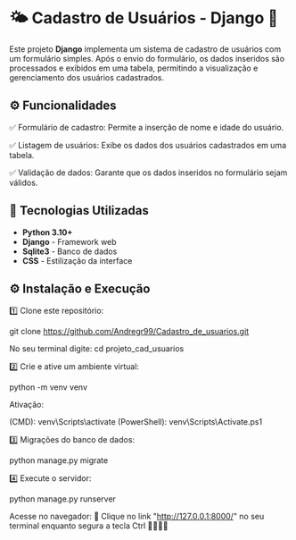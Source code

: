 # 🌤️ **Cadastro de Usuários - Django** 🤩

Este projeto **Django** implementa um sistema de cadastro de usuários com um formulário simples. Após o envio do formulário, os dados inseridos são processados e exibidos em uma tabela, permitindo a visualização e gerenciamento dos usuários cadastrados.


## ⚙️ **Funcionalidades**  

✅ Formulário de cadastro: Permite a inserção de nome e idade do usuário.

✅ Listagem de usuários: Exibe os dados dos usuários cadastrados em uma tabela.  

✅ Validação de dados: Garante que os dados inseridos no formulário sejam válidos.  


## 🚀 **Tecnologias Utilizadas**  

- **Python 3.10+**  
- **Django** - Framework web  
- **Sqlite3** - Banco de dados
- **CSS** - Estilização da interface  


## ⚙️ **Instalação e Execução**  

1️⃣ Clone este repositório:

git clone https://github.com/Andregr99/Cadastro_de_usuarios.git

No seu terminal digite:
cd projeto_cad_usuarios

2️⃣ Crie e ative um ambiente virtual:

python -m venv venv

Ativação:

(CMD): venv\Scripts\activate
(PowerShell): venv\Scripts\Activate.ps1

3️⃣ Migrações do banco de dados:

python manage.py migrate

4️⃣ Execute o servidor:

python manage.py runserver

Acesse no navegador:
🔹 Clique no link "http://127.0.0.1:8000/" no seu terminal enquanto segura a tecla Ctrl 🤩🚀🚀🚀
